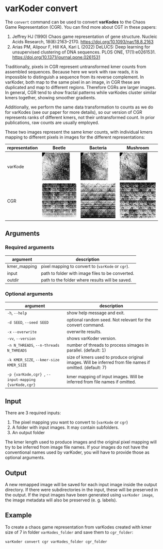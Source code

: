 # varKoder convert

The `convert` command can be used to convert **varKodes** to the Chaos Game Representation (CGR). You can find more about CGT in these papers:

1. Jeffrey HJ (1990) Chaos game representation of gene structure. Nucleic Acids Research, 18(8):2163–2170. https://doi.org/10.1093/nar/18.8.2163
2. Arias PM, Alipour F, Hill KA, Kari L (2022) DeLUCS: Deep learning for unsupervised clustering of DNA sequences. PLOS ONE, 17(1):e0261531. https://doi.org/10.1371/journal.pone.0261531

Traditionally, pixels in CGR represent untransformed kmer counts from assembled sequences. Because here we work with raw reads, it is impossible to distinguish a sequence from its reverse complement. In varKoder, both map to the same pixel in an image, in CGR these are duplicated and map to different regions. Therefore CGRs are larger images. In general, CGR tend to show fractal patterns while varKodes cluster similar kmers together, showing smoother gradients.

Additionally, we perform the same data transformation to counts as we do for varKodes (see our paper for more details), so our version of CGR represents ranks of different kmers, not their untransformed count. In prior publications, raw counts are usually employed.

These two images represent the same kmer counts, with individual kmers mapping to different pixels in images for the different representations:

| representation | Beetle | Bacteria | Mushroom |
| ----- | ----- |  ----- | ----- |
| varKode | ![Beetle varKode](Animalia_Cerambycidae_SRR15249224@00010000K+varKode+k7.png) | ![Bacteria varKode](Bacteria_Mycoplasma_SRR2101396@00200000K+varKode+k7.png) |  ![Mushroom varKode](Fungi_Amanitaceae_SRR15292413@00010000K+varKode+k7.png)  |  
| CGR | ![Beetle CGR](Animalia_Cerambycidae_SRR15249224@00010000K+cgr+k7.png) | ![Bacteria CGR](Bacteria_Mycoplasma_SRR2101396@00200000K+cgr+k7.png) |  ![Mushroom CGR](Fungi_Amanitaceae_SRR15292413@00010000K+cgr+k7.png)  | 



## Arguments

### Required arguments
| argument | description |
| --- | --- |
|  kmer_mapping  |         pixel mapping to convert to (`varKode` or `cgr`). |
|  input  |                path to folder with image files to be converted. |
|  outdir  |               path to the folder where results will be saved. | 
### Optional arguments
| argument | description |
| --- | --- |
| `-h`, `--help` | show help message and exit. |
| `-d SEED`, `--seed SEED` |  optional random seed. Not relevant for the convert command. |
| `-x` `--overwrite` | overwrite results. | 
| `-vv`, `--version` |  shows varKoder version. |
| `-n N_THREADS`, `--n-threads N_THREADS` | number of threads to process simages in parallel. (default: 1) |
| `-k KMER_SIZE`, `--kmer-size KMER_SIZE` | size of kmers used to produce original images. Will be inferred from file names if omitted. (default: 7) |
| `-p {varKode,cgr} `, `--input-mapping {varKode,cgr}` | kmer mapping of input images. Will be inferred from file names if omitted. |

## Input

There are 3 required inputs:
1. The pixel mapping you want to convert to (`varKode` or `cgr`)
2. A folder with input images. It may contain subfolders.
3. An output folder

The kmer length used to produce images and the original pixel mapping will try to be inferred from image file names. If your images do not have the conventional names used by varKoder, you will have to provide those as optional arguments.


## Output

A new remapped image will be saved for each input image inside the output directory. If there were subdirectories in the input, these will be preserved in the output. If the input images have been generated using `varKoder image`, the image metadata will also be preserved (e. g. labels).

## Example

To create a chaos game representation from varKodes created with kmer size of 7 in folder `varKodes_folder` and save them to `cgr_folder`:

```bash
varKoder convert cgr varKodes_folder cgr_folder
```


